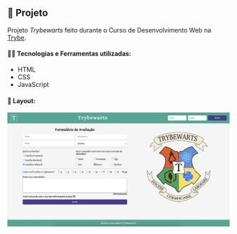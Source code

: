 ## 📌 Projeto
Projeto _Trybewarts_ feito durante o Curso de Desenvolvimento Web na [Trybe](https://www.betrybe.com/).

#### 👩‍💻 Tecnologias e Ferramentas utilizadas:
- HTML
- CSS
- JavaScript

#### 📸 Layout:
![Desktop](./images/screenshot.png)
